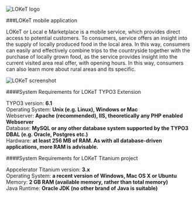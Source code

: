 ![LOKeT logo](http://loket.agenda.si/fileadmin/user_upload/loket_ikona.png)

###LOKeT mobile application

LOKeT or Local e Marketplace is a mobile service, which provides direct access to potential customers. To consumers, service offers an insight into the supply of locally produced food in the local area. In this way, consumers can easily and effectively combine trips to the countryside together with the purchase of locally grown food, as the service provides insight into the current visited area real offer, with opening hours. In this way, consumers can also learn more about rural areas and its specific.


![LOKeT screenshot](http://loket.agenda.si/fileadmin/user_upload/Screenshot_LOKeT_1.png)


####System Requirements for LOKeT TYPO3 Extension

TYPO3 version: **6.1**<br />
Operating System: **Unix (e.g. Linux), Windows or Mac**<br />
Webserver: **Apache (recommended), IIS, theoretically any PHP enabled Webserver**<br />
Database: **MySQL or any other database system supported by the TYPO3 DBAL (e.g. Oracle, Postgres etc.)**<br />
Hardware: **at least 256 MB of RAM. As with all database-driven applications, more RAM is advisable.**<br />


####System Requirements for LOKeT Titanium project

Appcelerator Titanium version: **3.x**<br />
Operating System: **a recent version of Windows, Mac OS X or Ubuntu**<br />
Memory: **2 GB RAM (available memory, rather than total memory)**<br />
Java Runtime: **Oracle JDK (no other brand of Java is suitable)**<br />